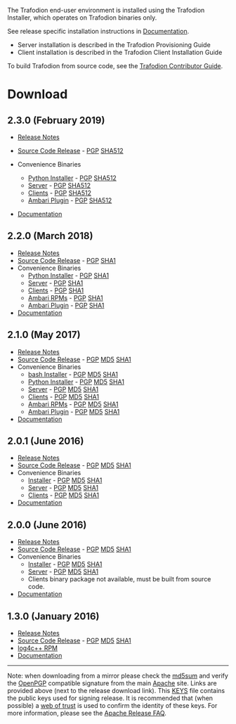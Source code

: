 <!--
  Licensed under the Apache License, Version 2.0 (the "License");
  you may not use this file except in compliance with the License.
  You may obtain a copy of the License at
 
      https://www.apache.org/licenses/LICENSE-2.0
 
  Unless required by applicable law or agreed to in writing, software
  distributed under the License is distributed on an "AS IS" BASIS,
  WITHOUT WARRANTIES OR CONDITIONS OF ANY KIND, either express or implied.
  See the License for the specific language governing permissions and
  limitations under the 
  License.
-->

The Trafodion end-user environment is installed using the Trafodion Installer, which operates on Trafodion binaries only.

See release specific installation instructions in [Documentation](documentation.html).

* Server installation is described in the Trafodion Provisioning Guide
* Client installation is described in the Trafodion Client Installation Guide

To build Trafodion from source code, see the [Trafodion Contributor Guide](https://cwiki.apache.org/confluence/display/TRAFODION/Trafodion+Contributor+Guide).

# Download

## 2.3.0 (February 2019)

* [Release Notes](release-notes-2-3-0.html)
* [Source Code Release][src230]  -  [PGP][pgp230] [SHA512][sha230]
* Convenience Binaries
    * [Python Installer][pins230]  -  [PGP][pinpgp230] [SHA512][pinsha230]
    * [Server][ser230]  -  [PGP][sepgp230] [SHA512][sesha230]
    * [Clients][cl230]  -  [PGP][clpgp230] [SHA512][clsha230]
    * [Ambari Plugin][ap230]  -  [PGP][appgp230] [SHA512][apsha230]

* [Documentation](documentation.html#230_Release)

[src230]: https://www.apache.org/dyn/closer.lua/trafodion/apache-trafodion-2.3.0/src/apache-trafodion-2.3.0-src.tar.gz
[pgp230]: https://www.apache.org/dist/trafodion/apache-trafodion-2.3.0/src/apache-trafodion-2.3.0-src.tar.gz.asc
[sha230]: https://www.apache.org/dist/trafodion/apache-trafodion-2.3.0/src/apache-trafodion-2.3.0-src.tar.gz.sha512
[pins230]: https://www.apache.org/dyn/closer.lua/trafodion/apache-trafodion-2.3.0/bin/apache-trafodion_pyinstaller-2.3.0.tar.gz
[pinpgp230]: https://www.apache.org/dist/trafodion/apache-trafodion-2.3.0/bin/apache-trafodion_pyinstaller-2.3.0.tar.gz.asc
[pinsha230]: https://www.apache.org/dist/trafodion/apache-trafodion-2.3.0/bin/apache-trafodion_pyinstaller-2.3.0.tar.gz.sha512
[ser230]: https://www.apache.org/dyn/closer.lua/trafodion/apache-trafodion-2.3.0/bin/apache-trafodion_server-2.3.0-RH6-x86_64.tar.gz
[sepgp230]: https://www.apache.org/dist/trafodion/apache-trafodion-2.3.0/bin/apache-trafodion_server-2.3.0-RH6-x86_64.tar.gz.asc
[sesha230]: https://www.apache.org/dist/trafodion/apache-trafodion-2.3.0/bin/apache-trafodion_server-2.3.0-RH6-x86_64.tar.gz.sha512
[cl230]: https://www.apache.org/dyn/closer.lua/trafodion/apache-trafodion-2.3.0/bin/apache-trafodion_clients-2.3.0-RH6-x86_64.tar.gz
[clpgp230]: https://www.apache.org/dist/trafodion/apache-trafodion-2.3.0/bin/apache-trafodion_clients-2.3.0-RH6-x86_64.tar.gz.asc
[clsha230]: https://www.apache.org/dist/trafodion/apache-trafodion-2.3.0/bin/apache-trafodion_clients-2.3.0-RH6-x86_64.tar.gz.sha512
[ap230]: https://www.apache.org/dyn/closer.lua/trafodion/apache-trafodion-2.3.0/bin/traf_ambari-2.3.0-1.noarch.rpm
[appgp230]: https://www.apache.org/dist/trafodion/apache-trafodion-2.3.0/bin/traf_ambari-2.3.0-1.noarch.rpm.asc
[apsha230]: https://www.apache.org/dist/trafodion/apache-trafodion-2.3.0/bin/traf_ambari-2.3.0-1.noarch.rpm.sha512

## 2.2.0 (March 2018)

* [Release Notes](release-notes-2-2-0.html)
* [Source Code Release][src220]  -  [PGP][pgp220] [SHA1][sha220]
* Convenience Binaries
    * [Python Installer][pins220]  -  [PGP][pinpgp220] [SHA1][pinsha220]
    * [Server][ser220]  -  [PGP][sepgp220] [SHA1][sesha220]
    * [Clients][cl220]  -  [PGP][clpgp220] [SHA1][clsha220]
    * [Ambari RPMs][ar220]  -  [PGP][arpgp220] [SHA1][arsha220]
    * [Ambari Plugin][ap220]  -  [PGP][appgp220] [SHA1][apsha220]
* [Documentation](documentation.html#220_Release)

[src220]: http://www.apache.org/dyn/closer.lua/trafodion/apache-trafodion-2.2.0/src/apache-trafodion-2.2.0-src.tar.gz
[pgp220]: http://www.apache.org/dist/trafodion/apache-trafodion-2.2.0/src/apache-trafodion-2.2.0-src.tar.gz.asc
[sha220]: http://www.apache.org/dist/trafodion/apache-trafodion-2.2.0/src/apache-trafodion-2.2.0-src.tar.gz.sha
[pins220]: http://www.apache.org/dyn/closer.lua/trafodion/apache-trafodion-2.2.0/bin/apache-trafodion_pyinstaller-2.2.0.tar.gz
[pinpgp220]: http://www.apache.org/dist/trafodion/apache-trafodion-2.2.0/bin/apache-trafodion_pyinstaller-2.2.0.tar.gz.asc
[pinsha220]: http://www.apache.org/dist/trafodion/apache-trafodion-2.2.0/bin/apache-trafodion_pyinstaller-2.2.0.tar.gz.sha
[ser220]: http://www.apache.org/dyn/closer.lua/trafodion/apache-trafodion-2.2.0/bin/apache-trafodion_server-2.2.0-RH6-x86_64.tar.gz
[sepgp220]: http://www.apache.org/dist/trafodion/apache-trafodion-2.2.0/bin/apache-trafodion_server-2.2.0-RH6-x86_64.tar.gz.asc
[sesha220]: http://www.apache.org/dist/trafodion/apache-trafodion-2.2.0/bin/apache-trafodion_server-2.2.0-RH6-x86_64.tar.gz.sha
[cl220]: http://www.apache.org/dyn/closer.lua/trafodion/apache-trafodion-2.2.0/bin/apache-trafodion_clients-2.2.0-RH6-x86_64.tar.gz
[clpgp220]: http://www.apache.org/dist/trafodion/apache-trafodion-2.2.0/bin/apache-trafodion_clients-2.2.0-RH6-x86_64.tar.gz.asc
[clsha220]: http://www.apache.org/dist/trafodion/apache-trafodion-2.2.0/bin/apache-trafodion_clients-2.2.0-RH6-x86_64.tar.gz.sha
[ar220]: http://www.apache.org/dyn/closer.lua/trafodion/apache-trafodion-2.2.0/bin/traf_ambari_rpms/apache-trafodion_server-2.2.0-1.x86_64.rpm
[arpgp220]: http://www.apache.org/dist/trafodion/apache-trafodion-2.2.0/bin/traf_ambari_rpms/apache-trafodion_server-2.2.0-1.x86_64.rpm.asc
[arsha220]: http://www.apache.org/dist/trafodion/apache-trafodion-2.2.0/bin/traf_ambari_rpms/apache-trafodion_server-2.2.0-1.x86_64.rpm.sha
[ap220]: http://www.apache.org/dyn/closer.lua/trafodion/apache-trafodion-2.2.0/bin/traf_ambari_rpms/traf_ambari-2.2.0-1.noarch.rpm
[appgp220]: http://www.apache.org/dist/trafodion/apache-trafodion-2.2.0/bin/traf_ambari_rpms/traf_ambari-2.2.0-1.noarch.rpm.asc
[apsha220]: http://www.apache.org/dist/trafodion/apache-trafodion-2.2.0/bin/traf_ambari_rpms/traf_ambari-2.2.0-1.noarch.rpm.sha


## 2.1.0 (May 2017)

* [Release Notes](release-notes-2-1-0.html)
* [Source Code Release][src210]  -  [PGP][pgp210] [MD5][md5210] [SHA1][sha210]
* Convenience Binaries
    * [bash Installer][ins210]  -  [PGP][inpgp210] [MD5][inmd5210] [SHA1][insha210]
    * [Python Installer][pins210]  -  [PGP][pinpgp210] [MD5][pinmd5210] [SHA1][pinsha210]
    * [Server][ser210]  -  [PGP][sepgp210] [MD5][semd5210] [SHA1][sesha210]
    * [Clients][cl210]  -  [PGP][clpgp210] [MD5][clmd5210] [SHA1][clsha210]
    * [Ambari RPMs][ar210]  -  [PGP][arpgp210] [MD5][armd5210] [SHA1][arsha210]
    * [Ambari Plugin][ap210]  -  [PGP][appgp210] [MD5][apmd5210] [SHA1][apsha210]
* [Documentation](documentation.html#210_Release)

[src210]: http://archive.apache.org/dist/trafodion/apache-trafodion-2.1.0-incubating/src/apache-trafodion-2.1.0-incubating-src.tar.gz
[pgp210]: http://archive.apache.org/dist/trafodion/apache-trafodion-2.1.0-incubating/src/apache-trafodion-2.1.0-incubating-src.tar.gz.asc
[md5210]: http://archive.apache.org/dist/trafodion/apache-trafodion-2.1.0-incubating/src/apache-trafodion-2.1.0-incubating-src.tar.gz.md5
[sha210]: http://archive.apache.org/dist/trafodion/apache-trafodion-2.1.0-incubating/src/apache-trafodion-2.1.0-incubating-src.tar.gz.sha
[ins210]: http://archive.apache.org/dist/trafodion/apache-trafodion-2.1.0-incubating/bin/apache-trafodion_installer-2.1.0-incubating.tar.gz
[inpgp210]: http://archive.apache.org/dist/trafodion/apache-trafodion-2.1.0-incubating/bin/apache-trafodion_installer-2.1.0-incubating.tar.gz.asc
[inmd5210]: http://archive.apache.org/dist/trafodion/apache-trafodion-2.1.0-incubating/bin/apache-trafodion_installer-2.1.0-incubating.tar.gz.md5
[insha210]: http://archive.apache.org/dist/trafodion/apache-trafodion-2.1.0-incubating/bin/apache-trafodion_installer-2.1.0-incubating.tar.gz.sha
[pins210]: http://archive.apache.org/dist/trafodion/apache-trafodion-2.1.0-incubating/bin/apache-trafodion_pyinstaller-2.1.0-incubating.tar.gz
[pinpgp210]: http://archive.apache.org/dist/trafodion/apache-trafodion-2.1.0-incubating/bin/apache-trafodion_pyinstaller-2.1.0-incubating.tar.gz.asc
[pinmd5210]: http://archive.apache.org/dist/trafodion/apache-trafodion-2.1.0-incubating/bin/apache-trafodion_pyinstaller-2.1.0-incubating.tar.gz.md5
[pinsha210]: http://archive.apache.org/dist/trafodion/apache-trafodion-2.1.0-incubating/bin/apache-trafodion_pyinstaller-2.1.0-incubating.tar.gz.sha
[ser210]: http://archive.apache.org/dist/trafodion/apache-trafodion-2.1.0-incubating/bin/apache-trafodion_server-2.1.0-RH6-x86_64-incubating.tar.gz
[sepgp210]: http://archive.apache.org/dist/trafodion/apache-trafodion-2.1.0-incubating/bin/apache-trafodion_server-2.1.0-RH6-x86_64-incubating.tar.gz.asc
[semd5210]: http://archive.apache.org/dist/trafodion/apache-trafodion-2.1.0-incubating/bin/apache-trafodion_server-2.1.0-RH6-x86_64-incubating.tar.gz.md5
[sesha210]: http://archive.apache.org/dist/trafodion/apache-trafodion-2.1.0-incubating/bin/apache-trafodion_server-2.1.0-RH6-x86_64-incubating.tar.gz.sha
[cl210]: http://archive.apache.org/dist/trafodion/apache-trafodion-2.1.0-incubating/bin/apache-trafodion_clients-2.1.0-RH6-x86_64-incubating.tar.gz
[clpgp210]: http://archive.apache.org/dist/trafodion/apache-trafodion-2.1.0-incubating/bin/apache-trafodion_clients-2.1.0-RH6-x86_64-incubating.tar.gz.asc
[clmd5210]: http://archive.apache.org/dist/trafodion/apache-trafodion-2.1.0-incubating/bin/apache-trafodion_clients-2.1.0-RH6-x86_64-incubating.tar.gz.md5
[clsha210]: http://archive.apache.org/dist/trafodion/apache-trafodion-2.1.0-incubating/bin/apache-trafodion_clients-2.1.0-RH6-x86_64-incubating.tar.gz.sha
[ar210]: http://archive.apache.org/dist/trafodion/apache-trafodion-2.1.0-incubating/bin/traf_ambari_rpms/apache-trafodion_server-2.1.0-1.x86_64.rpm
[arpgp210]: http://archive.apache.org/dist/trafodion/apache-trafodion-2.1.0-incubating/bin/traf_ambari_rpms/apache-trafodion_server-2.1.0-1.x86_64.rpm.asc
[armd5210]: http://archive.apache.org/dist/trafodion/apache-trafodion-2.1.0-incubating/bin/traf_ambari_rpms/apache-trafodion_server-2.1.0-1.x86_64.rpm.md5
[arsha210]: http://archive.apache.org/dist/trafodion/apache-trafodion-2.1.0-incubating/bin/traf_ambari_rpms/apache-trafodion_server-2.1.0-1.x86_64.rpm.sha
[ap210]: http://archive.apache.org/dist/trafodion/apache-trafodion-2.1.0-incubating/bin/traf_ambari_rpms/traf_ambari-2.1.0-1.noarch.rpm
[appgp210]: http://archive.apache.org/dist/trafodion/apache-trafodion-2.1.0-incubating/bin/traf_ambari_rpms/traf_ambari-2.1.0-1.noarch.rpm.asc
[apmd5210]: http://archive.apache.org/dist/trafodion/apache-trafodion-2.1.0-incubating/bin/traf_ambari_rpms/traf_ambari-2.1.0-1.noarch.rpm.md5
[apsha210]: http://archive.apache.org/dist/trafodion/apache-trafodion-2.1.0-incubating/bin/traf_ambari_rpms/traf_ambari-2.1.0-1.noarch.rpm.sha

## 2.0.1 (June 2016)

* [Release Notes](release-notes-2-0-1.html)
* [Source Code Release][src201]  -  [PGP][pgp201] [MD5][md5201] [SHA1][sha201]
* Convenience Binaries
    * [Installer][ins201]  -  [PGP][inpgp201] [MD5][inmd5201] [SHA1][insha201]
    * [Server][ser201]  -  [PGP][sepgp201] [MD5][semd5201] [SHA1][sesha201]
    * [Clients][cl201]  -  [PGP][clpgp201] [MD5][clmd5201] [SHA1][clsha201]
* [Documentation](documentation.html#20x_Releases)

[src201]: https://archive.apache.org/dist/trafodion/apache-trafodion-2.0.1-incubating/apache-trafodion-2.0.1-incubating-src.tar.gz
[pgp201]: http://archive.apache.org/dist/trafodion/apache-trafodion-2.0.1-incubating/apache-trafodion-2.0.1-incubating-src.tar.gz.asc
[md5201]: http://archive.apache.org/dist/trafodion/apache-trafodion-2.0.1-incubating/apache-trafodion-2.0.1-incubating-src.tar.gz.md5
[sha201]: http://archive.apache.org/dist/trafodion/apache-trafodion-2.0.1-incubating/apache-trafodion-2.0.1-incubating-src.tar.gz.sha
[ins201]: https://archive.apache.org/dist/trafodion/apache-trafodion-2.0.1-incubating/installer-2.0.1.tar.gz
[inpgp201]: http://archive.apache.org/dist/trafodion/apache-trafodion-2.0.1-incubating/installer-2.0.1.tar.gz.asc
[inmd5201]: http://archive.apache.org/dist/trafodion/apache-trafodion-2.0.1-incubating/installer-2.0.1.tar.gz.md5
[insha201]: http://archive.apache.org/dist/trafodion/apache-trafodion-2.0.1-incubating/installer-2.0.1.tar.gz.sha
[ser201]: https://archive.apache.org/dist/trafodion/apache-trafodion-2.0.1-incubating/apache-trafodion_server-2.0.1-incubating.tar.gz
[sepgp201]: http://archive.apache.org/dist/trafodion/apache-trafodion-2.0.1-incubating/apache-trafodion_server-2.0.1-incubating.tar.gz.asc
[semd5201]: http://archive.apache.org/dist/trafodion/apache-trafodion-2.0.1-incubating/apache-trafodion_server-2.0.1-incubating.tar.gz.md5
[sesha201]: http://archive.apache.org/dist/trafodion/apache-trafodion-2.0.1-incubating/apache-trafodion_server-2.0.1-incubating.tar.gz.sha
[cl201]: https://archive.apache.org/dist/trafodion/apache-trafodion-2.0.1-incubating/apache-trafodion_clients-2.0.1-incubating.tar.gz
[clpgp201]: http://archive.apache.org/dist/trafodion/apache-trafodion-2.0.1-incubating/apache-trafodion_clients-2.0.1-incubating.tar.gz.asc
[clmd5201]: http://archive.apache.org/dist/trafodion/apache-trafodion-2.0.1-incubating/apache-trafodion_clients-2.0.1-incubating.tar.gz.md5
[clsha201]: http://archive.apache.org/dist/trafodion/apache-trafodion-2.0.1-incubating/apache-trafodion_clients-2.0.1-incubating.tar.gz.sha

## 2.0.0 (June 2016)

* [Release Notes](release-notes-2-0-0.html)
* [Source Code Release][src200]  -  [PGP][pgp200] [MD5][md5200] [SHA1][sha200]
* Convenience Binaries
    * [Installer][ins200]  -  [PGP][inpgp200] [MD5][inmd5200] [SHA1][insha200]
    * [Server][ser200]  -  [PGP][sepgp200] [MD5][semd5200] [SHA1][sesha200]
    * Clients binary package not available, must be built from source code.
* [Documentation](documentation.html#20x_Releases)

[src200]: https://archive.apache.org/dist/trafodion/apache-trafodion-2.0.0-incubating/apache-trafodion-2.0.0-incubating-src.tar.gz
[pgp200]: http://archive.apache.org/dist/trafodion/apache-trafodion-2.0.0-incubating/apache-trafodion-2.0.0-incubating-src.tar.gz.asc
[md5200]: http://archive.apache.org/dist/trafodion/apache-trafodion-2.0.0-incubating/apache-trafodion-2.0.0-incubating-src.tar.gz.md5
[sha200]: http://archive.apache.org/dist/trafodion/apache-trafodion-2.0.0-incubating/apache-trafodion-2.0.0-incubating-src.tar.gz.sha
[ins200]: https://archive.apache.org/dist/trafodion/apache-trafodion-2.0.0-incubating/apache-trafodion_installer-2.0.0-incubating.tar.gz
[inpgp200]: http://archive.apache.org/dist/trafodion/apache-trafodion-2.0.0-incubating/apache-trafodion_installer-2.0.0-incubating.tar.gz.asc
[inmd5200]: http://archive.apache.org/dist/trafodion/apache-trafodion-2.0.0-incubating/apache-trafodion_installer-2.0.0-incubating.tar.gz.md5
[insha200]: http://archive.apache.org/dist/trafodion/apache-trafodion-2.0.0-incubating/apache-trafodion_installer-2.0.0-incubating.tar.gz.sha
[ser200]: https://archive.apache.org/dist/trafodion/apache-trafodion-2.0.0-incubating/apache-trafodion_server-2.0.0-incubating.tar.gz
[sepgp200]: http://archive.apache.org/dist/trafodion/apache-trafodion-2.0.0-incubating/apache-trafodion_server-2.0.0-incubating.tar.gz.asc
[semd5200]: http://archive.apache.org/dist/trafodion/apache-trafodion-2.0.0-incubating/apache-trafodion_server-2.0.0-incubating.tar.gz.md5
[sesha200]: http://archive.apache.org/dist/trafodion/apache-trafodion-2.0.0-incubating/apache-trafodion_server-2.0.0-incubating.tar.gz.sha

## 1.3.0 (January 2016)

* [Release Notes](release-notes-1-3-0.html)
* [Source Code Release](https://archive.apache.org/dist/trafodion/apache-trafodion-1.3.0-incubating/apache-trafodion-1.3.0-incubating-src.tar.gz) -  [PGP](https://archive.apache.org/dist/trafodion/trafodion-1.3.0-incubating/apache-trafodion-1.3.0-incubating-src.tar.gz.asc) [MD5](http://archive.apache.org/dist/trafodion/apache-trafodion-1.3.0-incubating/apache-trafodion-1.3.0-incubating-src.tar.gz.md5) [SHA1](http://archive.apache.org/dist/trafodion/apache-trafodion-1.3.0-incubating/apache-trafodion-1.3.0-incubating-src.tar.gz.sha)
* [log4c++ RPM](http://traf-builds.esgyn.com/downloads/trafodion/publish/release/1.3.0/log4cxx-0.10.0-13.el6.x86_64.rpm)
* [Documentation](documentation.html#130_Release)

* * * *

Note: when downloading from a mirror please check the [md5sum](http://www.apache.org/dev/release-signing#md5) and verify the [OpenPGP](http://www.apache.org/dev/release-signing#openpgp) compatible signature from the main [Apache](http://www.apache.org/) site. Links are provided above (next to the release download link). This [KEYS](http://www.apache.org/dist/trafodion/KEYS) file contains the public keys used for signing release. It is recommended that (when possible) a [web of trust](http://www.apache.org/dev/release-signing#web-of-trust) is used to confirm the identity of these keys. For more information, please see the [Apache Release FAQ](http://www.apache.org/dev/release.html).
